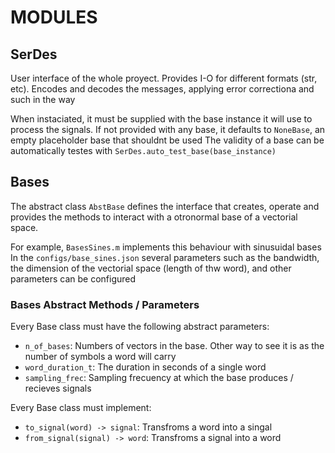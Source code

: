 # MODULES

## SerDes

User interface of the whole proyect. Provides I-O for different formats (str, etc). Encodes and decodes the messages, applying error correctiona and such in the way

When instaciated, it must be supplied with the base instance it will use to process the signals. If not provided with any base, it defaults to `NoneBase`, an empty placeholder base that shouldnt be used
The validity of a base can be automatically testes with `SerDes.auto_test_base(base_instance)`

## Bases

The abstract class `AbstBase` defines the interface that creates, operate and provides the methods to interact with a otronormal base of a vectorial space. 

For example, `BasesSines.m` implements this behaviour with sinusuidal bases
In the `configs/base_sines.json` several parameters such as the bandwidth, the dimension of the vectorial space (length of thw word), and other parameters can be configured

### Bases Abstract Methods / Parameters

Every Base class must have the following abstract parameters:
- `n_of_bases`: Numbers of vectors in the base. Other way to see it is as the number of symbols a word will carry
- `word_duration_t`: The duration in seconds of a single word 
- `sampling_frec`: Sampling frecuency at which the base produces / recieves signals

Every Base class must implement:
- `to_signal(word) -> signal`: Transfroms a word into a singal
- `from_signal(signal) -> word`: Transfroms a signal into a word

